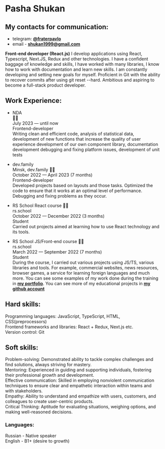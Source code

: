 # Pasha Shukan

## My contacts for communication:
* telegram: **[@fraterpavlo](https://t.me/fraterpavlo)** 
* email - **shukan1999@gmail.com**

**Front-end developer (React.js)**
I develop applications using React, Typescript, Next.JS, Redux and other technologies. I have a confident baggage of knowledge and skills, I have worked with many libraries, I know how to work with documentation and learn new skills. I am constantly developing and setting new goals for myself. Proficient in Git with the ability to recover commits after using git reset --hard. Ambitious and aspiring to become a full-stack product developer.

## Work Experience:
* NDA  
  👨‍💻  
  July 2023 — until now  
  Frontend-developer  
  Writing clean and efficient code, analysis of statistical data, development of new functions that increase the quality of user experience development of our own component library, documentation development debugging and fixing platform issues, development of unit tests

* dev.family  
  Minsk, dev.family 👨‍💻  
  October 2022 — April 2023 (7 months)  
  Frontend-developer  
  Developed projects based on layouts and those tasks. Optimized the code to ensure that it works at an optimal level of performance. Debugging and fixing problems as they occur.  

* RS School React course 👨‍🎓  
  rs.school  
  October 2022 — December 2022 (3 months)  
  Student  
  Carried out projects aimed at learning how to use React technology and its tools.  

* RS School JS/Front-end course 👨‍🎓  
  rs.school  
  March 2022 — September 2022 (7 months)  
  Student  
  During the course, I carried out various projects using JS/TS, various libraries and tools. For example, commercial websites, news resources, browser games, a service for learning foreign languages and much more. You can see some examples of my work done during the training in **[my portfolio](https://fraterpavlo.github.io/my-portfolio/)**. You can see more of my educational projects in **[my github account](https://github.com/fraterpavlo)**  


## Hard skills:  
Programming languages: JavaScript, TypeScript, HTML, CSS(preprocessors)  
Frontend frameworks and libraries: React + Redux, Next.js etc.  
Version control: Git  

## Soft skills:  
Problem-solving: Demonstrated ability to tackle complex challenges and find solutions, always striving for mastery.  
Mentoring: Experienced in guiding and supporting individuals, fostering their professional growth and development.  
Effective communication: Skilled in employing nonviolent communication techniques to ensure clear and empathetic interaction within teams and with stakeholders.  
Empathy: Ability to understand and empathize with users, customers, and colleagues to create user-centric products.  
Critical Thinking: Aptitude for evaluating situations, weighing options, and making well-reasoned decisions.  

### Languages:  
Russian 󠁧󠁢󠁥- Native speaker  
English - B1+ (desire to growth)  
